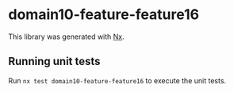# domain10-feature-feature16

This library was generated with [Nx](https://nx.dev).

## Running unit tests

Run `nx test domain10-feature-feature16` to execute the unit tests.
